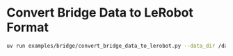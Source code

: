# Convert Bridge Data to LeRobot Format

```bash
uv run examples/bridge/convert_bridge_data_to_lerobot.py --data_dir /data/shared/openx_rlds_data/ --repo_id jesbu1/bridge_v2_lerobot --push_to_hub
```

